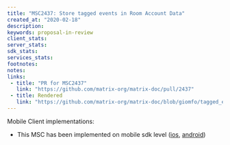 ```yaml
---
title: "MSC2437: Store tagged events in Room Account Data"
created_at: "2020-02-18"
description:
keywords: proposal-in-review
client_stats:
server_stats:
sdk_stats:
services_stats:
footnotes:
notes:
links:
 - title: "PR for MSC2437"
   link: "https://github.com/matrix-org/matrix-doc/pull/2437"
 - title: Rendered
   link: "https://github.com/matrix-org/matrix-doc/blob/giomfo/tagged_events/proposals/2437-tagged-events-account-data.md"
---
```


Mobile Client implementations:
- This MSC has been implemented on mobile sdk level ([ios](https://github.com/matrix-org/matrix-ios-sdk/pull/959), [android](https://github.com/vector-im/element-android/pull/4753))

